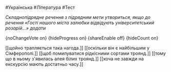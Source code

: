 #Українська #Література #Тест

*Складнопідрядне речення з підрядним мети утвориться, якщо до речення «Гості нашого міста залюбки відвідують університетський розарій...» додати*

{noChangeVote on}
{hideProgress on}
{shareEnable off}
{hideCount on}

[[щойно трапляється така нагода.]]
[[оскільки він є найбільшим у Сімферополі.]]
[[щоб помилуватися рідкісними сортами троянд.]]
[[тому що в ньому з'явилась алея білих троянд.]]
[[хоча не завжди на екскурсію мають достатньо часу.]]
